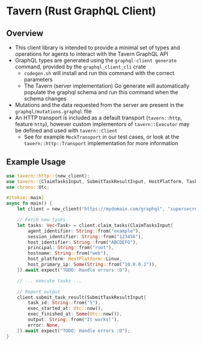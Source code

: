 # Tavern (Rust GraphQL Client)

## Overview

* This client library is intended to provide a minimal set of types and operations for agents to interact with the Tavern GraphQL API
* GraphQL types are generated using the `graphql-client generate` command, provided by the `graphql_client_cli` crate
  * `codegen.sh` will install and run this command with the correct parameters
  * The Tavern (server implementation) Go generate will automatically populate the graphql schema and run this command when the schema changes
* Mutations and the data requested from the server are present in the `graphql/mutations.graphql` file
* An HTTP transport is included as a default transport (`tavern::http`, feature `http`), however custom implementors of `tavern::Executor` may be defined and used with `tavern::Client`
  * See for example `MockTransport` in our test cases, or look at the `tavern::http::Transport` implementation for more information

## Example Usage

```rust
use tavern::http::{new_client};
use tavern::{ClaimTasksInput, SubmitTaskResultInput, HostPlatform, Task};
use chrono::Utc;

#[tokio::main]
async fn main() {
    let client = new_client("https://mydomain.com/graphql", "supersecret");

    // Fetch new tasks
    let tasks: Vec<Task> = client.claim_tasks(ClaimTasksInput{
        agent_identifier: String::from("example"),
        session_identifier: String::from("123456"),
        host_identifier: String::from("ABCDEFG"),
        principal: String::from("root"),
        hostname: String::from("web"),
        host_platform: HostPlatform::Linux,
        host_primary_ip: Some(String::from("10.0.0.1")),
    }).await.expect("TODO: Handle errors :D");

    // ... execute tasks ...

    // Report output
    client.submit_task_result(SubmitTaskResultInput{
        task_id: String::from("5"),
        exec_started_at: Utc::now(),
        exec_finished_at: Some(Utc::now()),
        output: String::from("It works!"),
        error: None,
    }).await.expect("TODO: Handle errors :D");
}
```
